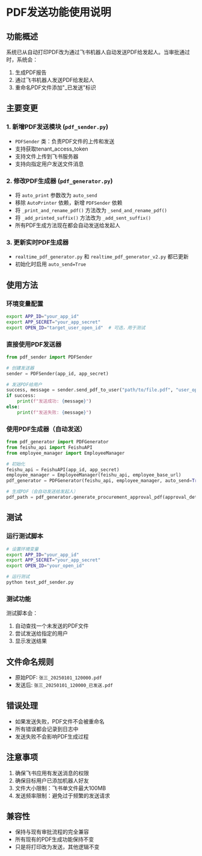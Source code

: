 # PDF发送功能使用说明

## 功能概述

系统已从自动打印PDF改为通过飞书机器人自动发送PDF给发起人。当审批通过时，系统会：

1. 生成PDF报告
2. 通过飞书机器人发送PDF给发起人
3. 重命名PDF文件添加"_已发送"标识

## 主要变更

### 1. 新增PDF发送模块 (`pdf_sender.py`)

- `PDFSender` 类：负责PDF文件的上传和发送
- 支持获取tenant_access_token
- 支持文件上传到飞书服务器
- 支持向指定用户发送文件消息

### 2. 修改PDF生成器 (`pdf_generator.py`)

- 将 `auto_print` 参数改为 `auto_send`
- 移除 `AutoPrinter` 依赖，新增 `PDFSender` 依赖
- 将 `_print_and_rename_pdf()` 方法改为 `_send_and_rename_pdf()`
- 将 `_add_printed_suffix()` 方法改为 `_add_sent_suffix()`
- 所有PDF生成方法现在都会自动发送给发起人

### 3. 更新实时PDF生成器

- `realtime_pdf_generator.py` 和 `realtime_pdf_generator_v2.py` 都已更新
- 初始化时启用 `auto_send=True`

## 使用方法

### 环境变量配置

```bash
export APP_ID="your_app_id"
export APP_SECRET="your_app_secret"
export OPEN_ID="target_user_open_id"  # 可选，用于测试
```

### 直接使用PDF发送器

```python
from pdf_sender import PDFSender

# 创建发送器
sender = PDFSender(app_id, app_secret)

# 发送PDF给用户
success, message = sender.send_pdf_to_user("path/to/file.pdf", "user_open_id")
if success:
    print(f"发送成功: {message}")
else:
    print(f"发送失败: {message}")
```

### 使用PDF生成器（自动发送）

```python
from pdf_generator import PDFGenerator
from feishu_api import FeishuAPI
from employee_manager import EmployeeManager

# 初始化
feishu_api = FeishuAPI(app_id, app_secret)
employee_manager = EmployeeManager(feishu_api, employee_base_url)
pdf_generator = PDFGenerator(feishu_api, employee_manager, auto_send=True)

# 生成PDF（会自动发送给发起人）
pdf_path = pdf_generator.generate_procurement_approval_pdf(approval_detail)
```

## 测试

### 运行测试脚本

```bash
# 设置环境变量
export APP_ID="your_app_id"
export APP_SECRET="your_app_secret"
export OPEN_ID="your_open_id"

# 运行测试
python test_pdf_sender.py
```

### 测试功能

测试脚本会：
1. 自动查找一个未发送的PDF文件
2. 尝试发送给指定的用户
3. 显示发送结果

## 文件命名规则

- 原始PDF: `张三_20250101_120000.pdf`
- 发送后: `张三_20250101_120000_已发送.pdf`

## 错误处理

- 如果发送失败，PDF文件不会被重命名
- 所有错误都会记录到日志中
- 发送失败不会影响PDF生成过程

## 注意事项

1. 确保飞书应用有发送消息的权限
2. 确保目标用户已添加机器人好友
3. 文件大小限制：飞书单文件最大100MB
4. 发送频率限制：避免过于频繁的发送请求

## 兼容性

- 保持与现有审批流程的完全兼容
- 所有现有的PDF生成功能保持不变
- 只是将打印改为发送，其他逻辑不变
